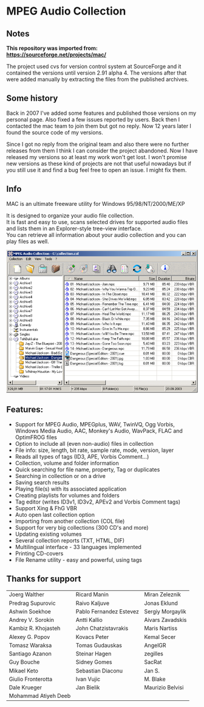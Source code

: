 # MPEG Audio Collection

## Notes

**This repository was imported from: https://sourceforge.net/projects/mac/**

The project used cvs for version control system at SourceForge and it contained the versions until version 2.91 alpha 4. The versions after that were added manually by extracting the files from the published archives.

## Some history
Back in 2007 I've added some features and published those versions on my personal page. Also fixed a few issues reported by users. Back then I contacted the mac team to join them but got no reply. Now 12 years later I found the source code of my versions.

Since I got no reply from the original team and also there were no further releases from them I think I can consider the project abandoned. Now I have released my versions so at least my work won't get lost. I won't promise new versions as these kind of projects are not that useful nowadays but if you still use it and find a bug feel free to open an issue. I might fix them.

## Info

MAC is an ultimate freeware utility for Windows 95/98/NT/2000/ME/XP

It is designed to organize your audio file collection.  
It is fast and easy to use, scans selected drives for supported audio files and lists them in an Explorer-style tree-view interface.  
You can retrieve all information about your audio collection and you can play files as well.

![mac_main.png](https://github.com/morcibacsi/mpeg_audio_collection/raw/master/screenshots/mac_main.png)

## Features:

-   Support for MPEG Audio, MPEGplus, WAV, TwinVQ, Ogg Vorbis, Windows Media Audio, AAC, Monkey's Audio, WavPack, FLAC and OptimFROG files
-   Option to include all (even non-audio) files in collection
-   File info: size, length, bit rate, sample rate, mode, version, layer
-   Reads all types of tags (ID3, APE, Vorbis Comment...)
-   Collection, volume and folder information
-   Quick searching for file name, property, Tag or duplicates
-   Searching in collection or on a drive
-   Saving search results
-   Playing file(s) with its associated application
-   Creating playlists for volumes and folders
-   Tag editor (writes ID3v1, ID3v2, APEv2 and Vorbis Comment tags)
-   Support Xing & FhG VBR
-   Auto open last collection option
-   Importing from another collection (COL file)
-   Support for very big collections (300 CD's and more)
-   Updating existing volumes
-   Several collection reports (TXT, HTML, DIF)
-   Multilingual interface - 33 languages implemented
-   Printing CD-covers
-   File Rename utility - easy and powerful, using tags

## Thanks for support

|  |  | |
|--|--|--|
| Joerg Walther         | Ricard Manin              | Miran Zeleznik   |
| Predrag Supurovic     | Raivo Kaljuve             | Jonas Eklund     |
| Ashwin Soekhoe        | Pablo Fernandez Estevez   | Sergiy Morgaylik |
| Andrey V. Sorokin     | Antti Kallio              | Aivars Zavadskis |
| Kambiz R. Khojasteh   | John Chatzistavrakis      | Maris Nartiss    |
| Alexey G. Popov       | Kovacs Peter              | Kemal Secer      |
| Tomasz Waraksa        | Tomas Gudauskas           | AngelGR          |
| Santiago Azanon       | Steinar Hagen             | zegilles         |
| Guy Bouche            | Sidney Gomes              | SacRat           |
| Mikael Keto           | Sebastian Diaconu         | Jan S.           |
| Giulio Fronterotta    | Ivan Vujic                | M. Blake         |
| Dale Krueger          | Jan Bielik                | Maurizio Belvisi |
| Mohammad Atiyeh Deeb 	|                           |                  |

